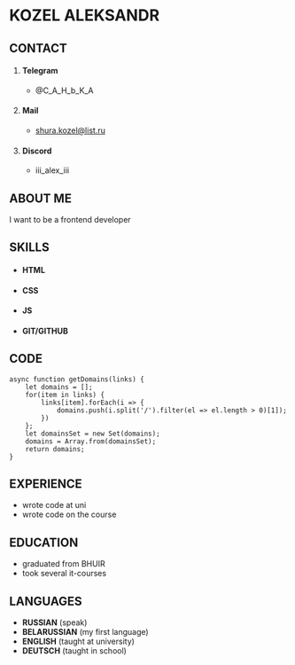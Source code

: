 # KOZEL ALEKSANDR

## CONTACT
1. #### Telegram
   - @C_A_H_b_K_A
2. #### Mail
   - shura.kozel@list.ru
3. #### Discord
   - iii_alex_iii

## ABOUT ME
I want to be a frontend developer

## SKILLS
- #### HTML
- #### CSS
- #### JS
- #### GIT/GITHUB

## CODE
```
async function getDomains(links) {
    let domains = [];
    for(item in links) {
        links[item].forEach(i => {
            domains.push(i.split('/').filter(el => el.length > 0)[1]);
        })
    };
    let domainsSet = new Set(domains);
    domains = Array.from(domainsSet);
    return domains;
}
```

## EXPERIENCE
- wrote code at uni
- wrote code on the course

## EDUCATION
+ graduated from BHUIR
+ took several it-courses

## LANGUAGES
- **RUSSIAN** (speak)
- **BELARUSSIAN** (my first language)
- **ENGLISH** (taught at university)
- **DEUTSCH** (taught in school)

